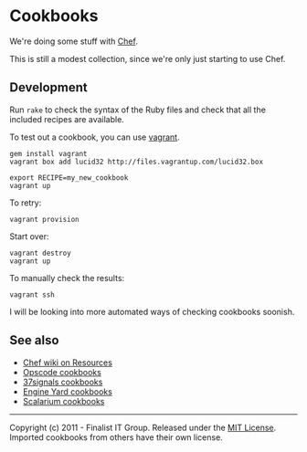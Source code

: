 # Cookbooks

We're doing some stuff with [Chef](http://www.opscode.com/chef/).

This is still a modest collection, since we're only just starting to use Chef.

## Development

Run `rake` to check the syntax of the Ruby files and check that all the included recipes are
available.

To test out a cookbook, you can use [vagrant](http://vagrantup.com/).

    gem install vagrant
    vagrant box add lucid32 http://files.vagrantup.com/lucid32.box

    export RECIPE=my_new_cookbook
    vagrant up

To retry:

    vagrant provision

Start over:

    vagrant destroy
    vagrant up

To manually check the results:

    vagrant ssh

I will be looking into more automated ways of checking cookbooks soonish.

## See also

* [Chef wiki on Resources](http://wiki.opscode.com/display/chef/Resources)
* [Opscode cookbooks](https://github.com/opscode/cookbooks)
* [37signals cookbooks](https://github.com/37signals/37s_cookbooks)
* [Engine Yard cookbooks](https://github.com/engineyard/ey-cloud-recipes)
* [Scalarium cookbooks](https://github.com/scalarium/cookbooks)


---
Copyright (c) 2011 - Finalist IT Group. Released under the [MIT License](LICENSE).
Imported cookbooks from others have their own license.
